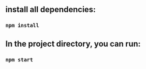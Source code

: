 ## install all dependencies:

### `npm install`

## In the project directory, you can run:

### `npm start`
